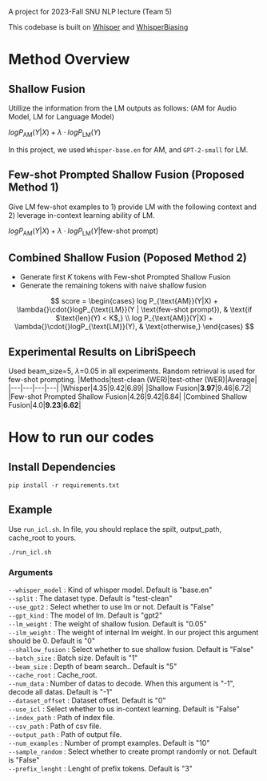 A project for 2023-Fall SNU NLP lecture (Team 5)

This codebase is built on [Whisper](https://github.com/openai/whisper) and [WhisperBiasing](https://github.com/BriansIDP/WhisperBiasing)

# Method Overview

## Shallow Fusion
Utillize the information from the LM outputs as follows: (AM for Audio Model, LM for Language Model)

$log P_{\text{AM}}(Y|X) + \lambda{}\cdot{}logP_{\text{LM}}(Y)$

In this project, we used `Whisper-base.en` for AM, and `GPT-2-small` for LM.

## Few-shot Prompted Shallow Fusion (Proposed Method 1)
Give LM few-shot examples to 1) provide LM with the following context and 2) leverage in-context learning ability of LM.

$log P_{\text{AM}}(Y|X) + \lambda{}\cdot{}logP_{\text{LM}}(Y | \text{few-shot prompt})$

## Combined Shallow Fusion (Poposed Method 2)
- Generate first $K$ tokens with Few-shot Prompted Shallow Fusion
- Generate the remaining tokens with naive shallow fusion

$$
    score = 
        \begin{cases}
            log P_{\text{AM}}(Y|X) + \lambda{}\cdot{}logP_{\text{LM}}(Y | \text{few-shot prompt}), & \text{if $\text{len}(Y) < K$,}  \\
            log P_{\text{AM}}(Y|X) + \lambda{}\cdot{}logP_{\text{LM}}(Y), & \text{otherwise,}
        \end{cases}
$$

## Experimental Results on LibriSpeech
Used beam_size=5, $\lambda{}$=0.05 in all experiments. Random retrieval is used for few-shot prompting.
|Methods|test-clean (WER)|test-other (WER)|Average|
|---|---|---|---|
|Whisper|4.35|9.42|6.89|
|Shallow Fusion|**3.97**|9.46|6.72|
|Few-shot Prompted Shallow Fusion|4.26|9.42|6.84|
|Combined Shallow Fusion|4.0|**9.23**|**6.62**|


# How to run our codes

## Install Dependencies
```
pip install -r requirements.txt
```
## Example
Use `run_icl.sh`.
In file, you should replace the spilt, output_path, cache_root to yours.
```
./run_icl.sh
```

### Arguments

`--whisper_model` : Kind of whisper model. Default is "base.en"  
`--split` : The dataset type. Default is "test-clean"  
`--use_gpt2` : Select whether to use lm or not. Default is "False"  
`--gpt_kind` : The model of lm. Default is "gpt2"  
`--lm_weight` : The weight of shallow fusion. Default is "0.05"  
`--ilm_weight` : The weight of internal lm weight. In our project this argument should be 0. Default is "0"  
`--shallow_fusion` : Select whether to sue shallow fusion. Default is "False"  
`--batch_size` : Batch size. Default is "1"  
`--beam_size` : Depth of beam search.. Default is "5"  
`--cache_root` : Cache_root.  
`--num_data` : Number of datas to decode. When this argument is "-1", decode all datas. Default is "-1"  
`--dataset_offset` : Dataset offset. Default is "0"  
`--use_icl` : Select whether to us in-context learning. Default is "False"  
`--index_path` : Path of index file.  
`--csv_path` : Path of csv file.  
`--output_path` : Path of output file.  
`--num_examples` : Number of prompt examples. Default is "10"  
`--sample_random` : Select whether to create prompt randomly or not. Default is "False"  
`--prefix_lenght` : Lenght of prefix tokens. Default is "3"  

